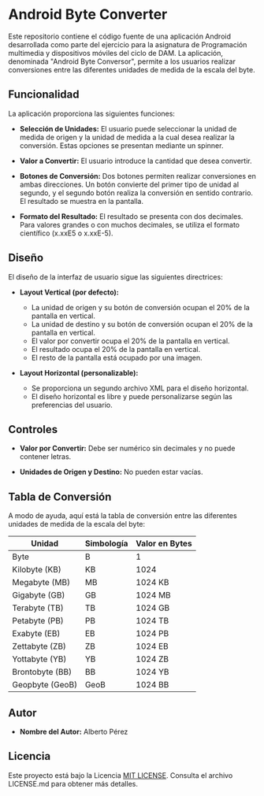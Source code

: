 # Android Byte Converter

Este repositorio contiene el código fuente de una aplicación Android desarrollada como parte del ejercicio para la asignatura de Programación multimedia y dispositivos móviles del ciclo de DAM. La aplicación, denominada "Android Byte Conversor", permite a los usuarios realizar conversiones entre las diferentes unidades de medida de la escala del byte.

## Funcionalidad

La aplicación proporciona las siguientes funciones:

- **Selección de Unidades:** El usuario puede seleccionar la unidad de medida de origen y la unidad de medida a la cual desea realizar la conversión. Estas opciones se presentan mediante un spinner.

- **Valor a Convertir:** El usuario introduce la cantidad que desea convertir.

- **Botones de Conversión:** Dos botones permiten realizar conversiones en ambas direcciones. Un botón convierte del primer tipo de unidad al segundo, y el segundo botón realiza la conversión en sentido contrario. El resultado se muestra en la pantalla.

- **Formato del Resultado:** El resultado se presenta con dos decimales. Para valores grandes o con muchos decimales, se utiliza el formato científico (x.xxE5 o x.xxE-5).

## Diseño

El diseño de la interfaz de usuario sigue las siguientes directrices:

- **Layout Vertical (por defecto):**
  - La unidad de origen y su botón de conversión ocupan el 20% de la pantalla en vertical.
  - La unidad de destino y su botón de conversión ocupan el 20% de la pantalla en vertical.
  - El valor por convertir ocupa el 20% de la pantalla en vertical.
  - El resultado ocupa el 20% de la pantalla en vertical.
  - El resto de la pantalla está ocupado por una imagen.

- **Layout Horizontal (personalizable):**
  - Se proporciona un segundo archivo XML para el diseño horizontal.
  - El diseño horizontal es libre y puede personalizarse según las preferencias del usuario.

## Controles

- **Valor por Convertir:** Debe ser numérico sin decimales y no puede contener letras.

- **Unidades de Origen y Destino:** No pueden estar vacías.

## Tabla de Conversión

A modo de ayuda, aquí está la tabla de conversión entre las diferentes unidades de medida de la escala del byte:

| Unidad            | Simbología | Valor en Bytes    |
|-------------------|------------|-------------------|
| Byte              | B          | 1                 |
| Kilobyte (KB)     | KB         | 1024              |
| Megabyte (MB)     | MB         | 1024 KB           |
| Gigabyte (GB)     | GB         | 1024 MB           |
| Terabyte (TB)     | TB         | 1024 GB           |
| Petabyte (PB)     | PB         | 1024 TB           |
| Exabyte (EB)      | EB         | 1024 PB           |
| Zettabyte (ZB)    | ZB         | 1024 EB           |
| Yottabyte (YB)    | YB         | 1024 ZB           |
| Brontobyte (BB)   | BB         | 1024 YB           |
| Geopbyte (GeoB)   | GeoB       | 1024 BB           |

## Autor

- **Nombre del Autor:** Alberto Pérez

## Licencia

Este proyecto está bajo la Licencia [MIT LICENSE](License). Consulta el archivo LICENSE.md para obtener más detalles.
